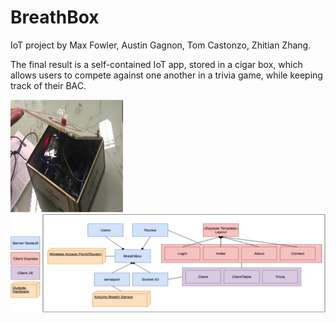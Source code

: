 # BreathBox
IoT project by Max Fowler, Austin Gagnon, Tom Castonzo, Zhitian Zhang.

The final result is a self-contained IoT app, stored in a cigar box, which allows users to compete against one another in a trivia game, while keeping track of their BAC.


<img src="https://github.com/zhitianz/BreathBox/blob/master/1.png" alt="img1" width="180" height="180"/>

<img src="https://github.com/zhitianz/BreathBox/blob/master/2.png" alt="img2"/>
